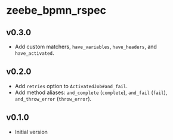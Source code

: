 # zeebe_bpmn_rspec

## v0.3.0
- Add custom matchers, `have_variables`, `have_headers`, and `have_activated`.

## v0.2.0
- Add `retries` option to `ActivatedJob#and_fail`.
- Add method aliases: `and_complete` (`complete`), `and_fail` (`fail`), `and_throw_error` (`throw_error`).

## v0.1.0
- Initial version
